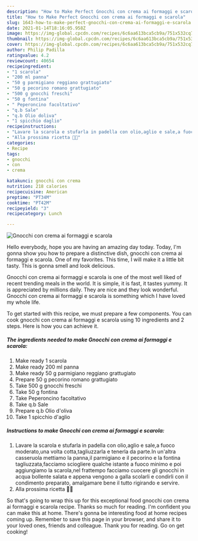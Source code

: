 ```yaml
---
description: "How to Make Perfect Gnocchi con crema ai formaggi e scarola"
title: "How to Make Perfect Gnocchi con crema ai formaggi e scarola"
slug: 1643-how-to-make-perfect-gnocchi-con-crema-ai-formaggi-e-scarola
date: 2021-01-14T18:16:05.958Z
image: https://img-global.cpcdn.com/recipes/6c6aa613bca5cb9a/751x532cq70/gnocchi-con-crema-ai-formaggi-e-scarola-recipe-main-photo.jpg
thumbnail: https://img-global.cpcdn.com/recipes/6c6aa613bca5cb9a/751x532cq70/gnocchi-con-crema-ai-formaggi-e-scarola-recipe-main-photo.jpg
cover: https://img-global.cpcdn.com/recipes/6c6aa613bca5cb9a/751x532cq70/gnocchi-con-crema-ai-formaggi-e-scarola-recipe-main-photo.jpg
author: Philip Padilla
ratingvalue: 4.2
reviewcount: 40654
recipeingredient:
- "1 scarola"
- "200 ml panna"
- "50 g parmigiano reggiano grattugiato"
- "50 g pecorino romano grattugiato"
- "500 g gnocchi freschi"
- "50 g fontina"
- " Peperoncino facoltativo"
- "q.b Sale"
- "q.b Olio doliva"
- "1 spicchio daglio"
recipeinstructions:
- "Lavare la scarola e stufarla in padella con olio,aglio e sale,a fuoco moderato,una volta cotta,tagliuzzarla e tenerla da parte.In un&#39;altra casseruola mettiamo la panna,il parmigiano e il pecorino e la fontina tagliuzzata,facciamo sciogliere qualche istante a fuoco minimo e poi aggiungiamo la scarola,nel frattempo facciamo cuocere gli gnocchi in acqua bollente salata e appena vengono a galla scolarli e condirli con il condimento preparato, amalgamare bene il tutto rigirando e servire."
- "Alla prossima ricetta 👩‍🍳"
categories:
- Recipe
tags:
- gnocchi
- con
- crema

katakunci: gnocchi con crema 
nutrition: 218 calories
recipecuisine: American
preptime: "PT34M"
cooktime: "PT42M"
recipeyield: "3"
recipecategory: Lunch

---
```



![Gnocchi con crema ai formaggi e scarola](https://img-global.cpcdn.com/recipes/6c6aa613bca5cb9a/751x532cq70/gnocchi-con-crema-ai-formaggi-e-scarola-recipe-main-photo.jpg)

Hello everybody, hope you are having an amazing day today. Today, I'm gonna show you how to prepare a distinctive dish, gnocchi con crema ai formaggi e scarola. One of my favorites. This time, I will make it a little bit tasty. This is gonna smell and look delicious.



Gnocchi con crema ai formaggi e scarola is one of the most well liked of recent trending meals in the world. It is simple, it is fast, it tastes yummy. It is appreciated by millions daily. They are nice and they look wonderful. Gnocchi con crema ai formaggi e scarola is something which I have loved my whole life.


To get started with this recipe, we must prepare a few components. You can cook gnocchi con crema ai formaggi e scarola using 10 ingredients and 2 steps. Here is how you can achieve it.

<!--inarticleads1-->

##### The ingredients needed to make Gnocchi con crema ai formaggi e scarola:

1. Make ready 1 scarola
1. Make ready 200 ml panna
1. Make ready 50 g parmigiano reggiano grattugiato
1. Prepare 50 g pecorino romano grattugiato
1. Take 500 g gnocchi freschi
1. Take 50 g fontina
1. Take  Peperoncino facoltativo
1. Take q.b Sale
1. Prepare q.b Olio d&#39;oliva
1. Take 1 spicchio d&#39;aglio




<!--inarticleads2-->

##### Instructions to make Gnocchi con crema ai formaggi e scarola:

1. Lavare la scarola e stufarla in padella con olio,aglio e sale,a fuoco moderato,una volta cotta,tagliuzzarla e tenerla da parte.In un&#39;altra casseruola mettiamo la panna,il parmigiano e il pecorino e la fontina tagliuzzata,facciamo sciogliere qualche istante a fuoco minimo e poi aggiungiamo la scarola,nel frattempo facciamo cuocere gli gnocchi in acqua bollente salata e appena vengono a galla scolarli e condirli con il condimento preparato, amalgamare bene il tutto rigirando e servire.
1. Alla prossima ricetta 👩‍🍳




So that's going to wrap this up for this exceptional food gnocchi con crema ai formaggi e scarola recipe. Thanks so much for reading. I'm confident you can make this at home. There's gonna be interesting food at home recipes coming up. Remember to save this page in your browser, and share it to your loved ones, friends and colleague. Thank you for reading. Go on get cooking!
